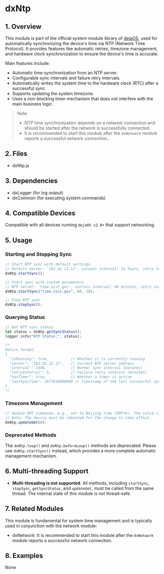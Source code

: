 # dxNtp

## 1. Overview

This module is part of the official system module library of [dejaOS](https://github.com/DejaOS/DejaOS), used for automatically synchronizing the device's time via NTP (Network Time Protocol). It provides features like automatic retries, timezone management, and hardware clock synchronization to ensure the device's time is accurate.

Main features include:

- Automatic time synchronization from an NTP server.
- Configurable sync intervals and failure retry intervals.
- Automatically writes the system time to the hardware clock (RTC) after a successful sync.
- Supports updating the system timezone.
- Uses a non-blocking timer mechanism that does not interfere with the main business logic.

> Note
>
> - NTP time synchronization depends on a network connection and should be started after the network is successfully connected.
> - It is recommended to start this module after the `dxNetwork` module reports a successful network connection..

## 2. Files

- dxNtp.js

## 3. Dependencies

- dxLogger (for log output)
- dxCommon (for executing system commands)

## 4. Compatible Devices

Compatible with all devices running `dejaOS v2.0+` that support networking.

## 5. Usage

### Starting and Stopping Sync

```javascript
// Start NTP sync with default settings
// Default server: '182.92.12.11', success interval: 24 hours, retry interval: 5 minutes
dxNtp.startSync();

// Start sync with custom parameters
// NTP server: 'time.nist.gov', success interval: 60 minutes, retry interval: 10 minutes
dxNtp.startSync("time.nist.gov", 60, 10);

// Stop NTP sync
dxNtp.stopSync();
```

### Querying Status

```javascript
// Get NTP sync status
let status = dxNtp.getSyncStatus();
logger.info("NTP Status:", status);

/*
Return format:
{
  "isRunning": true,          // Whether it is currently running
  "server": "182.92.12.11",   // Current NTP server address
  "interval": 1440,           // Normal sync interval (minutes)
  "retryInterval": 5,         // Failure retry interval (minutes)
  "hasTimer": true,           // Whether a timer is active
  "lastSyncTime": 1677610000000 // Timestamp of the last successful sync (milliseconds)
}
*/
```

### Timezone Management

```javascript
// Update GMT timezone, e.g., set to Beijing time (GMT+8). The valid range is 0-24.
// Note: The device must be rebooted for the change to take effect.
dxNtp.updateGmt(8);
```

### Deprecated Methods

The `dxNtp.loop()` and `dxNtp.beforeLoop()` methods are deprecated. Please use `dxNtp.startSync()` instead, which provides a more complete automatic management mechanism.

## 6. Multi-threading Support

- **Multi-threading is not supported**. All methods, including `startSync`, `stopSync`, `getSyncStatus`, and `updateGmt`, must be called from the same thread. The internal state of this module is not thread-safe.

## 7. Related Modules

This module is fundamental for system time management and is typically used in conjunction with the network module:

- dxNetwork: It is recommended to start this module after the `dxNetwork` module reports a successful network connection.

## 8. Examples

None
